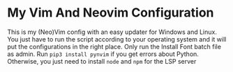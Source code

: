 # My Vim And Neovim Configuration
This is my (Neo)Vim config with an easy updater for Windows and Linux. You just have to run the script according to your operating system and it will put the configurations in the right place. Only run the Install Font batch file as admin.
Run ```pip3 install pynvim``` if you get errors about Python. Otherwise, you just need to install ```node``` and ```npm``` for the LSP server
